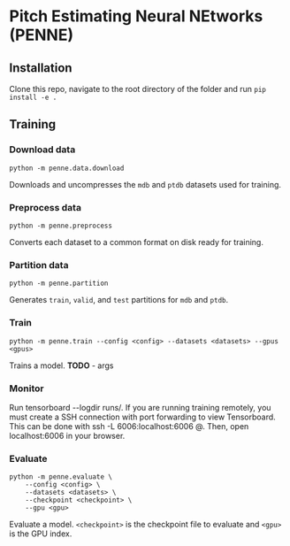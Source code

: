 # Pitch Estimating Neural NEtworks (PENNE)


## Installation

Clone this repo, navigate to the root directory of the folder and run `pip install -e .`


## Training

### Download data

`python -m penne.data.download`

Downloads and uncompresses the `mdb` and `ptdb` datasets used for training.


### Preprocess data

`python -m penne.preprocess`

Converts each dataset to a common format on disk ready for training.


### Partition data

`python -m penne.partition`

Generates `train`, `valid`, and `test` partitions for `mdb` and `ptdb`.


### Train

`python -m penne.train --config <config> --datasets <datasets> --gpus <gpus>`

Trains a model. **TODO** - args


### Monitor

Run tensorboard --logdir runs/. If you are running training remotely, you
must create a SSH connection with port forwarding to view Tensorboard.
This can be done with ssh -L 6006:localhost:6006 <user>@<server-ip-address>.
Then, open localhost:6006 in your browser.


### Evaluate

```
python -m penne.evaluate \
    --config <config> \
    --datasets <datasets> \
    --checkpoint <checkpoint> \
    --gpu <gpu>
```

Evaluate a model. `<checkpoint>` is the checkpoint file to evaluate and `<gpu>` is the GPU index.
